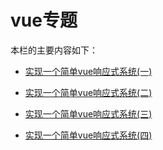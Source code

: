 # vue专题

本栏的主要内容如下：

- [实现一个简单vue响应式系统(一)](./reactive-1.html)

- [实现一个简单vue响应式系统(二)](./reactive-2.html)

- [实现一个简单vue响应式系统(三)](./reactive-3.html)

- [实现一个简单vue响应式系统(四)](./nextTick.html)